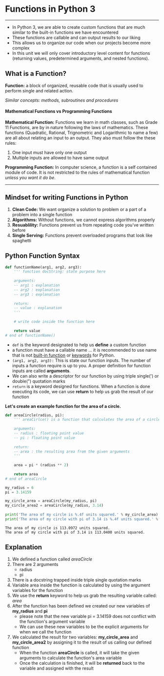 # Functions in Python 3
---

- In Python 3, we are able to create custom functions that are much similar to the built-in functions we have encountered
- These functions are callable and can output results to our liking
- This allows us to organize our code when our projects become more complex
- In this unit we will only cover introductory level content for functions (returning values, predetermined arguments, and nested functions).

## What is a Function?

__Function:__ a block of organized, reusable code that is usually used to perform single and related action.

_Similar concepts: methods, subroutines and procedures_

#### Mathematical Functions vs Programming Functions

__Mathematical Function:__ Functions we learn in math classes, such as Grade 11 Functions, are by in nature following the laws of mathematics. These functions (Quadratic, Rational, Trignometric and Logarithmic to name a few) are all about relating an input to an output. They also must follow the these rules:
1. One input must have only one output
2. Multiple inputs are allowed to have same output

__Programming Function:__ In computer science, a function is a self contained module of code. It is not restricted to the rules of mathematical function _unless you want it do be_.

------

## Mindset for writing Functions in Python

1. __Clean Code:__ We want organize a solution to problem or a part of a problem into a single function
2. __Algorithms:__ Without functions, we cannot express algorithms properly
3. __Resuablility:__ Functions prevent us from repeating code you've written before
4. __Single Serving:__ Functions prevent overloaded programs that look like spaghetti

## Python Function Syntax


```python
def functionName(arg1, arg2, arg3):
    ''' function docString: state purpose here
    
    arguments:
    -- arg1 : explanation
    -- arg2 : explanation
    -- arg3 : explanation
    
    return:
    -- value : explanation
    '''
    
    # write code inside the function here
    
    return value
# end of functionName()
```

- ```def``` is the keyword designated to help us __define__ a custom function
- a function must have a callable name ... it is recommended to use name that is not [built-in function](https://docs.python.org/3/library/functions.html) or [keywords](https://www.tutorialspoint.com/What-are-Reserved-Keywords-in-Python) for Python.
- ```(arg1, arg2, arg3):``` This is state our function inputs. The number of inputs a function require is up to you. A proper definition for function inputs are called __arguments__.
- We can also write a descriptor for our function by using triple single(') or double(") quotation marks
- ```return``` is a keyword designed for functions. When a function is done executing its code, we can use __return__ to help us grab the result of our function

__Let's create an example function for the area of a circle.__


```python
def areaCircle(radius, pi):
    ''' areaCirlce() is a function that calculates the area of a circle
    
    arguments:
    -- radius : floating point value
    -- pi : floating point value
    
    return:
    -- area : the resulting area from the given arguments
    '''
    
    area = pi * (radius ** 2)
    
    return area
# end of areaCircle

my_radius = 6
pi = 3.14159

my_circle_area = areaCircle(my_radius, pi)
my_circle_area2 = areaCircle(my_radius, 3.14)
 
print('The area of my circle is %.4f units squared.' % my_circle_area)
print('The area of my circle with pi of 3.14 is %.4f units squared.' % my_circle_area2)
```

    The area of my circle is 113.0972 units squared.
    The area of my circle with pi of 3.14 is 113.0400 units squared.


## Explanation

1. We defined a function called _areaCircle_
2. There are 2 arguments
    - radius
    - pi
3. There is a docstring trapped inside triple single quotation marks
4. Variable area inside the function is calculated by using the argument variables for the function
5. We use the __return__ keyword to help us grab the resulting variable called: _area_
6. After the function has been defined we created our new variables of __my_radius__ and __pi__
    - please note that the new variable pi = 3.14159 does not conflict with the function's argument variable
    - We can use these new variables to be the explicit arguments for when we call the function
7. We calculated the result for two variables: __my_circle_area__ and __my_circle_area2__ by assigning it to the result of us calling our defined function
    - When the function __areaCircle__ is called, it will take the given arguments to calculate the function's area variable
    - Once the calculation is finished, it will be __returned__ back to the variable and assigned with the result
